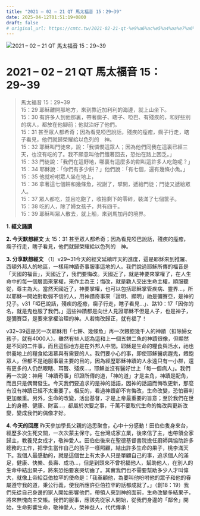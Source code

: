 ```yaml
---
title: "2021 – 02 – 21 QT 馬太福音 15：29~39"
date: 2025-04-12T01:51:19+0800
draft: false
# original_url: https://cmtc.tw/2021-02-21-qt-%e9%a6%ac%e5%a4%aa%e7%a6%8f%e9%9f%b3-15%ef%bc%9a2939
---
```


![2021 – 02 – 21 QT 馬太福音 15：29\~39](/images/qt.jpg   "2021 – 02 – 21 QT 馬太福音 15：29\~39")

# 2021 – 02 – 21 QT 馬太福音 15：29\~39

> 馬太福音 15：29\~39  
> 15：29 耶穌離開那地方，來到靠近加利利的海邊，就上山坐下。  
> 15：30 有許多人到他那裏，帶著瘸子、瞎子、啞巴、有殘疾的，和好些別的病人，都放在他腳前；他就治好了他們。  
> 15：31 甚至眾人都希奇；因為看見啞巴說話，殘疾的痊癒，瘸子行走，瞎子看見，他們就歸榮耀給以色列的　神。  
> 15：32 耶穌叫門徒來，說：「我憐憫這眾人；因為他們同我在這裏已經三天，也沒有吃的了。我不願意叫他們餓著回去，恐怕在路上困乏。」  
> 15：33 門徒說：「我們在這野地，哪裏有這麼多的餅叫這許多人吃飽呢？」  
> 15：34 耶穌說：「你們有多少餅？」他們說：「有七個，還有幾條小魚。」  
> 15：35 他就吩咐眾人坐在地上，  
> 15：36 拿著這七個餅和幾條魚，祝謝了，擘開，遞給門徒；門徒又遞給眾人。  
> 15：37 眾人都吃，並且吃飽了，收拾剩下的零碎，裝滿了七個筐子。  
> 15：38 吃的人，除了婦女孩子，共有四千。  
> 15：39 耶穌叫眾人散去，就上船，來到馬加丹的境界。

**1. 經文誦讀**

**2.  今天默想經文**
太 15：31 甚至眾人都希奇；因為看見啞巴說話，殘疾的痊癒，瘸子行走，瞎子看見，他們就歸榮耀給以色列的　神。

**3. 分享默想經文**
（1）v29\~31今天的經文延續昨天的進度，這是耶穌來到推羅、西頓外邦人的地區，一樣用神蹟奇事服事這地的人。我們說過耶穌所傳的福音是「天國的福音」，天國近了，我們要悔改。天國近了，就是神要來掌權了，在人生命中的每一個層面來掌權，來作主為王；悔改，就是勸人交出生命主權，順服聽從，尊主為大。當然天國近了，神要掌權，也可以包括耶穌掌管疾病、靈界…，所以耶穌一開始對軟弱不信的人，用神蹟奇事來「證明、顯明」祂是彌賽亞，是神的兒子。v31「啞巴說話，殘疾的痊癒，瘸子行走，瞎子看見…」、路10：17「因你的名，就是鬼也服了我們。」這些神蹟都是向世人見證耶穌不但是人子，也是神子，是彌賽亞，是要來掌權治理的神。人若悔改歸正，就有福了！

v32\~39這是另一次耶穌用「七餅、幾條魚」再一次餵飽幾千人的神蹟（扣除婦女孩子，就有4000人）。雖然有些人認為這和上一個五餅二魚的神蹟很像，但顯然是不同的二件事，而且這個地方是在外邦人中間。耶穌是生命的糧食與活水，祂也供養地上的糧食給渴慕與有需要的人。我們要小心的事，即使耶穌醫病趕鬼，餵飽眾人，但都不是祂服事最主要的目的，因為經歷耶穌神蹟的人永遠只有一小群，還有更多的人仍然眼瞎、耳聾、殘疾…，耶穌並沒有醫好世上「每一個病人」。我們再一次說：神用「神蹟奇事」印證所傳的道，「神的道」才是主角，神蹟是配角，而且只是偶爾發生。今天我們要追求的是神的話語，因神的話語而悔改更新，那麼有沒有神蹟已經不太重要了。相反的，看過神蹟卻不肯悔改，生命改變，恐怕審判更加嚴重。另外，生命的改變，活出基督，才是上帝最重要的旨意；至於我們在世上的身體、健康、財富…，都屬於次要之事，千萬不要取代生命的悔改與更新改變，變成我們的偶像才好。

**4. 今天的回應**
昨天參加學長父親的追思聚會，心中十分感動！田伯伯隻身來台，經歷多次生死交關，一次次蒙主保守。在台灣成家立業，後來信了主，也帶領全家歸主，教養兒女成才，敬神愛人。田伯伯後來在聖德基督書院擔任廚師與協助許多總務的工作，把學生當作自己的孩子一樣照顧，結出許多生命的果子，桃李滿天下。我個人最感動的，就是這個世上有太多人只是單顧自己的事，追求個人的滿足，健康、快樂、長壽、成功…，但是到頭來不曾祝福他人，幫助他人，在別人的生命中結出果子，將來恐怕要哀哭切齒了。其實我們也不需要幫助多少人才叫偉大，就像上帝給亞伯拉罕的使命是：「我眷顧他，為要叫他吩咐他的眾子和他的眷屬遵守我的道，秉公行義，使我所應許亞伯拉罕的話都成就了。」（創18：19）我們先從自己身邊的家人開始影響他們，帶領人來到神的面前，生命改變多結果子，將來無愧向主交帳。我們的服事，應該先從家人開始，從我們身邊的「鄰舍」開始，生命影響生命，敬神愛人，榮神益人，代代傳承！
